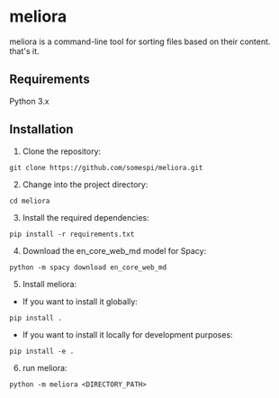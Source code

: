 # meliora
meliora is a command-line tool for sorting files based on their content. that's it. 

## Requirements
Python 3.x

## Installation

1. Clone the repository:
```shell
git clone https://github.com/somespi/meliora.git
```

2. Change into the project directory:
```shell
cd meliora
```

3. Install the required dependencies:
```shell
pip install -r requirements.txt
```

4. Download the en_core_web_md model for Spacy:

```shell
python -m spacy download en_core_web_md
```
5. Install meliora:
- If you want to install it globally:
```shell
pip install .
```

- If you want to install it locally for development purposes:
```shell
pip install -e .
```

6. run meliora: 
```shell
python -m meliora <DIRECTORY_PATH>
```
